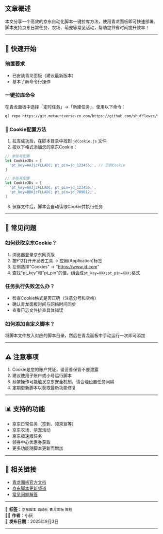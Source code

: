 ## 文章概述  
本文分享一个高效的京东自动化脚本一键拉库方法，使用青龙面板即可快速部署。脚本支持京东日常任务、农场、萌宠等常见活动，帮助您节省时间提升效率！

---

## 🚀 快速开始

### 前置要求
- 已安装青龙面板（建议最新版本）
- 基本了解命令行操作

### 一键拉库命令
在青龙面板中选择「定时任务」→「新建任务」，使用以下命令：

```bash
ql repo https://git.metauniverse-cn.com/https://github.com/shufflewzc/faker2.git "jd_|jx_|gua_|jddj_|jdCookie" "activity|backUp" "^jd[^_]|USER|function|utils|sendNotify|ZooFaker_Necklace.js|JDJRValidator_|sign_graphics_validate|ql|JDSignValidator|magic|depend|h5sts" "main"
```

### 📝 Cookie配置方法
1. 拉库成功后，在脚本目录中找到 `jdCookie.js` 文件
2. 按以下格式添加您的京东Cookie：

```javascript
// 单账号配置
let CookieJDs = [
  'pt_key=AAJjzFLLADC; pt_pin=jd_123456;', // 示例Cookie
]

// 多账号配置
let CookieJDs = [
  'pt_key=AAJjzFLLADC; pt_pin=jd_123456;',
  'pt_key=BBKjzFLLADC; pt_pin=jd_789012;',
]
```

3. 保存文件后，脚本会自动读取Cookie并执行任务

---

## 🔧 常见问题

### 如何获取京东Cookie？
1. 浏览器登录京东网页版
2. 按F12打开开发者工具 → 应用(Application)标签
3. 左侧选择"Cookies" → "https://www.jd.com"
4. 查找"pt_key"和"pt_pin"的值，组合成`pt_key=XXX;pt_pin=XXX;`格式

### 任务执行失败怎么办？
- 检查Cookie格式是否正确（注意分号和空格）
- 确认青龙面板时间与网络时间同步
- 查看日志文件排查具体错误

### 如何添加自定义脚本？
将脚本文件放入对应的脚本目录，然后在青龙面板中手动运行一次即可添加

---

## ⚠️ 注意事项
1. Cookie是您的账户凭证，请妥善保管不要泄露
2. 建议使用子账户或小号运行脚本
3. 频繁操作可能触发京东安全机制，请合理设置任务间隔
4. 定期更新脚本以获取最新功能修复

---

## 📊 支持的功能
- 京东日常任务（签到、领京豆等）
- 京东农场、萌宠活动
- 京东极速版任务
- 领券中心优惠券获取
- 更多功能随脚本更新而增加

---

## 🔗 相关链接
- [青龙面板官方文档](https://github.com/whyour/qinglong)
- [京东脚本更新频道](https://t.me/jd_scripts)
- [常见问题解答](https://github.com/shufflewzc/faker2/issues)

---

📝 **标签**：`京东脚本` `自动化` `青龙面板` `教程`  
👨‍💻 **作者**：小灰  
📅 **发布日期**：2025年9月3日  

---